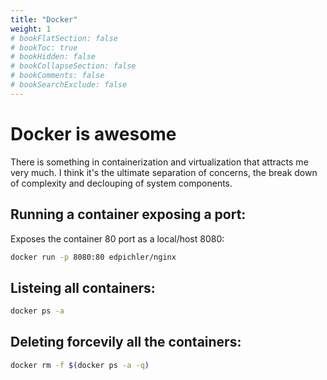 ```yaml
---
title: "Docker"
weight: 1
# bookFlatSection: false
# bookToc: true
# bookHidden: false
# bookCollapseSection: false
# bookComments: false
# bookSearchExclude: false
---
```

# Docker is awesome
There is something in containerization and virtualization that attracts me very much. I think it's the ultimate separation of concerns, the break down of complexity and declouping of system components. 

## Running a container exposing a port:
Exposes the container 80 port as a local/host 8080:
 ```bash
 docker run -p 8080:80 edpichler/nginx
 ```

## Listeing all containers:
 ```bash
 docker ps -a
 ``` 

## Deleting forcevily all the containers:
 ```bash
 docker rm -f $(docker ps -a -q)
 ```
